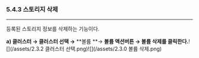 ### 5.4.3 스토리지 삭제

---

등록된 스토리지 정보를 삭제하는 기능이다.

**a\) 클러스터 **→** 클러스터 선택 →** **볼륨 **→ **볼륨 액션버튼 → 볼륨 삭제를 클릭한다.**![](/assets/2.3.2 클러스터 선택.png)![](/assets/2.3.0 볼륨 삭제.png)

